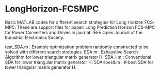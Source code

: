 # LongHorizon-FCSMPC
Basic MATLAB codes for different search strategies for Long Horizon FCS-MPC.
These are support files for paper: Long Prediction Horizon FCS-MPC for Power Converters and Drives 
in journal: IEEE Open Journal of the Industrial Electronics Society.

test_SDA.m  : Example optimization problem randomly constructed to be solved with different search strategies.
ESA.m       : Exhaustive Search Algorithm for lower triangular matrix generator H.
SDA_l.m     : Conventional SDA for lower triangular matrix generator H.
SDAKbestl.m : K-best SDA for lower triangular matrix generator H.
